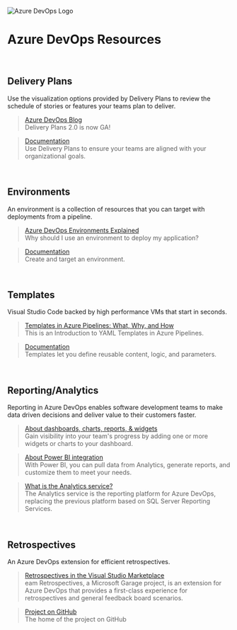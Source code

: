 ![Azure DevOps Logo](https://devblogs.microsoft.com/devops/wp-content/uploads/sites/6/2019/02/AzureDevOps.png)  

# Azure DevOps Resources

<br/>

## Delivery Plans

Use the visualization options provided by Delivery Plans to review the schedule of stories or features your teams plan to deliver.

>[Azure DevOps Blog](https://devblogs.microsoft.com/devops/delivery-plans-2-0-is-now-ga/)  
Delivery Plans 2.0 is now GA!

>[Documentation](https://docs.microsoft.com/en-us/azure/devops/boards/plans/review-team-plans?view=azure-devops)  
Use Delivery Plans to ensure your teams are aligned with your organizational goals.

<br/>

## Environments

An environment is a collection of resources that you can target with deployments from a pipeline. 

>[Azure DevOps Environments Explained](https://www.youtube.com/watch?v=gN4j65w7wIM&ab_channel=CoderDave)  
Why should I use an environment to deploy my application?

>[Documentation](https://docs.microsoft.com/en-us/azure/devops/pipelines/process/environments?view=azure-devops)  
Create and target an environment.

<br/>

## Templates

Visual Studio Code backed by high performance VMs that start in seconds.

>[Templates in Azure Pipelines: What, Why, and How](https://www.youtube.com/watch?v=UQlRITs7veM&ab_channel=CoderDave)  
This is an Introduction to YAML Templates in Azure Pipelines.

>[Documentation](https://docs.microsoft.com/en-us/azure/devops/pipelines/process/templates?view=azure-devops)  
Templates let you define reusable content, logic, and parameters. 

<br/>

## Reporting/Analytics

Reporting in Azure DevOps enables software development teams to make data driven decisions and deliver value to their customers faster.

>[About dashboards, charts, reports, & widgets](https://docs.microsoft.com/en-us/azure/devops/report/dashboards/overview?view=azure-devops)  
Gain visibility into your team's progress by adding one or more widgets or charts to your dashboard.

>[About Power BI integration](https://docs.microsoft.com/en-us/azure/devops/report/powerbi/overview?view=azure-devops)  
With Power BI, you can pull data from Analytics, generate reports, and customize them to meet your needs.

>[What is the Analytics service?](https://docs.microsoft.com/en-us/azure/devops/report/powerbi/what-is-analytics?view=azure-devops)  
The Analytics service is the reporting platform for Azure DevOps, replacing the previous platform based on SQL Server Reporting Services.

<br/>

## Retrospectives

An Azure DevOps extension for efficient retrospectives.

>[Retrospectives in the Visual Studio Marketplace](https://marketplace.visualstudio.com/items?itemName=ms-devlabs.team-retrospectives)  
eam Retrospectives, a Microsoft Garage project, is an extension for Azure DevOps that provides a first-class experience for retrospectives and general feedback board scenarios. 

>[Project on GitHub](https://github.com/microsoft/vsts-extension-retrospectives)  
The home of the project on GitHub
